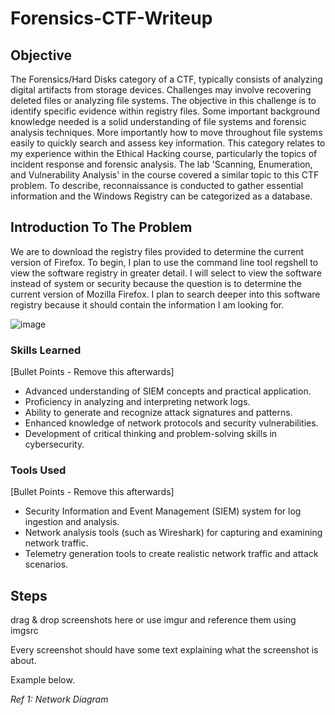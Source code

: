 # Forensics-CTF-Writeup

## Objective

The Forensics/Hard Disks category of a CTF, typically consists of analyzing digital artifacts from storage devices. Challenges may involve recovering deleted files or analyzing file systems. The objective in this challenge is to identify specific evidence within registry files. Some important background knowledge needed is a solid understanding of file systems and forensic analysis techniques. More importantly how to move throughout file systems easily to quickly search and assess key information. This category relates to my experience within the Ethical Hacking course, particularly the topics of incident response and forensic analysis. The lab 'Scanning, Enumeration, and Vulnerability Analysis' in the course covered a similar topic to this CTF problem. To describe, reconnaissance is conducted to gather essential information and the Windows Registry can be categorized as a database.

## Introduction To The Problem

We are to download the registry files provided to determine the current version of Firefox. To begin, I plan to use the command line tool regshell to view the software registry in greater detail. I will select to view the software instead of system or security because the question is to determine the current version of Mozilla Firefox. I plan to search deeper into this software registry because it should contain the information I am looking for.

![image](https://github.com/user-attachments/assets/9e0dcbd0-8749-494d-8cd9-8c7d578af391)

### Skills Learned
[Bullet Points - Remove this afterwards]

- Advanced understanding of SIEM concepts and practical application.
- Proficiency in analyzing and interpreting network logs.
- Ability to generate and recognize attack signatures and patterns.
- Enhanced knowledge of network protocols and security vulnerabilities.
- Development of critical thinking and problem-solving skills in cybersecurity.

### Tools Used
[Bullet Points - Remove this afterwards]

- Security Information and Event Management (SIEM) system for log ingestion and analysis.
- Network analysis tools (such as Wireshark) for capturing and examining network traffic.
- Telemetry generation tools to create realistic network traffic and attack scenarios.

## Steps
drag & drop screenshots here or use imgur and reference them using imgsrc

Every screenshot should have some text explaining what the screenshot is about.

Example below.

*Ref 1: Network Diagram*
